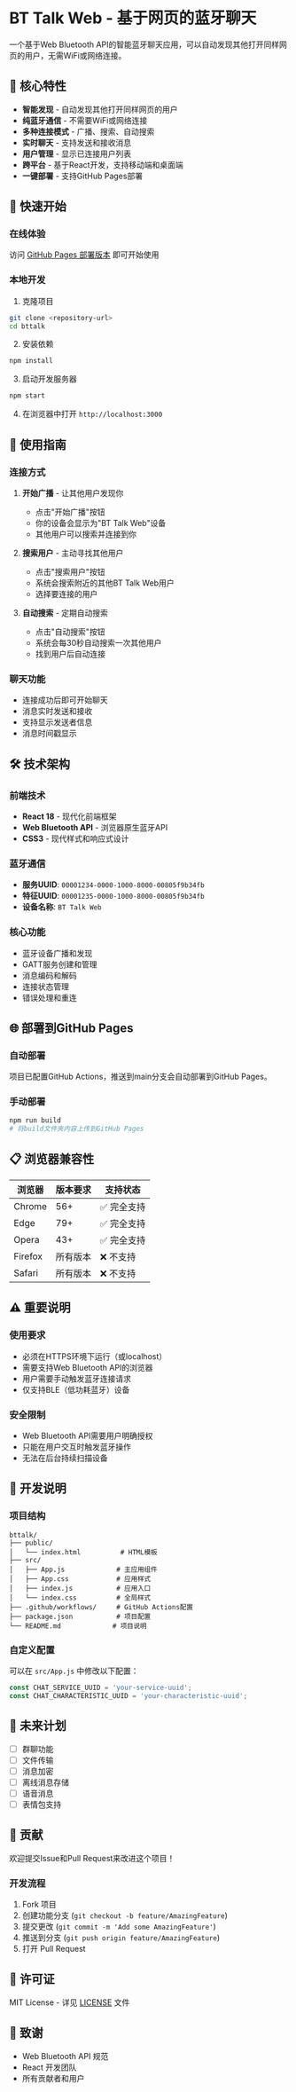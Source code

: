 # BT Talk Web - 基于网页的蓝牙聊天

一个基于Web Bluetooth API的智能蓝牙聊天应用，可以自动发现其他打开同样网页的用户，无需WiFi或网络连接。

## 🌟 核心特性

- **智能发现** - 自动发现其他打开同样网页的用户
- **纯蓝牙通信** - 不需要WiFi或网络连接
- **多种连接模式** - 广播、搜索、自动搜索
- **实时聊天** - 支持发送和接收消息
- **用户管理** - 显示已连接用户列表
- **跨平台** - 基于React开发，支持移动端和桌面端
- **一键部署** - 支持GitHub Pages部署

## 🚀 快速开始

### 在线体验
访问 [GitHub Pages 部署版本](https://yourusername.github.io/bttalk) 即可开始使用

### 本地开发

1. 克隆项目
```bash
git clone <repository-url>
cd bttalk
```

2. 安装依赖
```bash
npm install
```

3. 启动开发服务器
```bash
npm start
```

4. 在浏览器中打开 `http://localhost:3000`

## 📱 使用指南

### 连接方式

1. **开始广播** - 让其他用户发现你
   - 点击"开始广播"按钮
   - 你的设备会显示为"BT Talk Web"设备
   - 其他用户可以搜索并连接到你

2. **搜索用户** - 主动寻找其他用户
   - 点击"搜索用户"按钮
   - 系统会搜索附近的其他BT Talk Web用户
   - 选择要连接的用户

3. **自动搜索** - 定期自动搜索
   - 点击"自动搜索"按钮
   - 系统会每30秒自动搜索一次其他用户
   - 找到用户后自动连接

### 聊天功能

- 连接成功后即可开始聊天
- 消息实时发送和接收
- 支持显示发送者信息
- 消息时间戳显示

## 🛠️ 技术架构

### 前端技术
- **React 18** - 现代化前端框架
- **Web Bluetooth API** - 浏览器原生蓝牙API
- **CSS3** - 现代样式和响应式设计

### 蓝牙通信
- **服务UUID**: `00001234-0000-1000-8000-00805f9b34fb`
- **特征UUID**: `00001235-0000-1000-8000-00805f9b34fb`
- **设备名称**: `BT Talk Web`

### 核心功能
- 蓝牙设备广播和发现
- GATT服务创建和管理
- 消息编码和解码
- 连接状态管理
- 错误处理和重连

## 🌐 部署到GitHub Pages

### 自动部署
项目已配置GitHub Actions，推送到main分支会自动部署到GitHub Pages。

### 手动部署
```bash
npm run build
# 将build文件夹内容上传到GitHub Pages
```

## 📋 浏览器兼容性

| 浏览器 | 版本要求 | 支持状态 |
|--------|----------|----------|
| Chrome | 56+ | ✅ 完全支持 |
| Edge | 79+ | ✅ 完全支持 |
| Opera | 43+ | ✅ 完全支持 |
| Firefox | 所有版本 | ❌ 不支持 |
| Safari | 所有版本 | ❌ 不支持 |

## ⚠️ 重要说明

### 使用要求
- 必须在HTTPS环境下运行（或localhost）
- 需要支持Web Bluetooth API的浏览器
- 用户需要手动触发蓝牙连接请求
- 仅支持BLE（低功耗蓝牙）设备

### 安全限制
- Web Bluetooth API需要用户明确授权
- 只能在用户交互时触发蓝牙操作
- 无法在后台持续扫描设备

## 🔧 开发说明

### 项目结构
```
bttalk/
├── public/
│   └── index.html          # HTML模板
├── src/
│   ├── App.js             # 主应用组件
│   ├── App.css            # 应用样式
│   ├── index.js           # 应用入口
│   └── index.css          # 全局样式
├── .github/workflows/     # GitHub Actions配置
├── package.json           # 项目配置
└── README.md             # 项目说明
```

### 自定义配置
可以在 `src/App.js` 中修改以下配置：
```javascript
const CHAT_SERVICE_UUID = 'your-service-uuid';
const CHAT_CHARACTERISTIC_UUID = 'your-characteristic-uuid';
```

## 🚀 未来计划

- [ ] 群聊功能
- [ ] 文件传输
- [ ] 消息加密
- [ ] 离线消息存储
- [ ] 语音消息
- [ ] 表情包支持

## 🤝 贡献

欢迎提交Issue和Pull Request来改进这个项目！

### 开发流程
1. Fork 项目
2. 创建功能分支 (`git checkout -b feature/AmazingFeature`)
3. 提交更改 (`git commit -m 'Add some AmazingFeature'`)
4. 推送到分支 (`git push origin feature/AmazingFeature`)
5. 打开 Pull Request

## 📄 许可证

MIT License - 详见 [LICENSE](LICENSE) 文件

## 🙏 致谢

- Web Bluetooth API 规范
- React 开发团队
- 所有贡献者和用户 